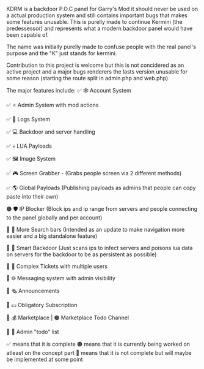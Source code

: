 KDRM is a backdoor P.O.C panel for Garry's Mod it should never be used on a actual production system and still contains important bugs that makes some features unusable.
This is purelly made to continue Kermini (the predessessor) and represents what a modern backdoor panel would have been capable of.

The name was initially purelly made to confuse people with the real panel's purpose and the "K" just stands for kermini.

Contribution to this project is welcome but this is not concidered as an active project and a major bugs renderers the lasts version unusable for some reason (starting the route split in admin.php and web.php)

The major features include:
✅ 🕸️ Account System

✅ ⭐ Admin System with mod actions

✅ 📜 Logs System

✅ 💻 Backdoor and server handling

✅ 💀 LUA Payloads

✅ 🖼️ Image System

✅ 🎮 Screen Grabber - (Grabs people screen via 2 different methods)

✅ 🌎 Global Payloads (Publishing payloads as admins that people can copy paste into their own)

🟠 🛡️ IP Blocker (Block ips and ip range from servers and people connecting to the panel globally and per account)

🔴 🔎 More Search bars (Intended as an update to make navigation more easier and a big standalone feature)

🔴 🧠 Smart Backdoor (Just scans ips to infect servers and poisons lua data on servers for the backdoor to be as persistent as possible)

🔴 📨 Complex Tickets with multiple users 

🔴 🌐 Messaging system with admin visibility 

🔴 🗞️ Announcements 

🔴 💵 Obligatory Subscription

🔴 💰 Marketplace | 🟠 Marketplace Todo Channel

🔴 📰 Admin "todo" list

✅ means that it is complete
🟠 means that it is currently being worked on atleast on the concept part
🔴 means that it is not complete but will maybe be implemented at some point
